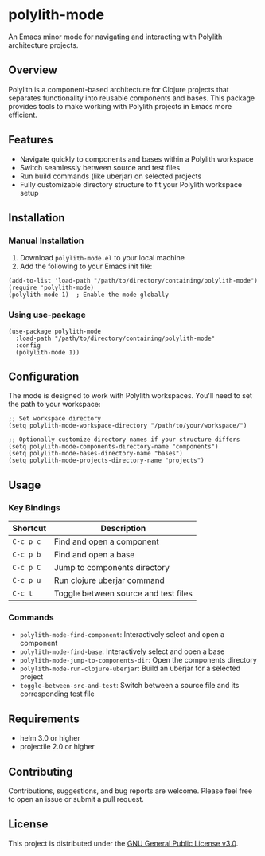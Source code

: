 # polylith-mode

An Emacs minor mode for navigating and interacting with Polylith architecture projects.

## Overview

Polylith is a component-based architecture for Clojure projects that separates functionality into reusable components and bases. This package provides tools to make working with Polylith projects in Emacs more efficient.

## Features

- Navigate quickly to components and bases within a Polylith workspace
- Switch seamlessly between source and test files
- Run build commands (like uberjar) on selected projects
- Fully customizable directory structure to fit your Polylith workspace setup

## Installation

### Manual Installation

1. Download `polylith-mode.el` to your local machine
2. Add the following to your Emacs init file:

```elisp
(add-to-list 'load-path "/path/to/directory/containing/polylith-mode")
(require 'polylith-mode)
(polylith-mode 1)  ; Enable the mode globally
```

### Using use-package

```elisp
(use-package polylith-mode
  :load-path "/path/to/directory/containing/polylith-mode"
  :config
  (polylith-mode 1))
```

## Configuration

The mode is designed to work with Polylith workspaces. You'll need to set the path to your workspace:

```elisp
;; Set workspace directory
(setq polylith-mode-workspace-directory "/path/to/your/workspace/")

;; Optionally customize directory names if your structure differs
(setq polylith-mode-components-directory-name "components")
(setq polylith-mode-bases-directory-name "bases")
(setq polylith-mode-projects-directory-name "projects")
```

## Usage

### Key Bindings

| Shortcut | Description |
|----------|-------------|
| `C-c p c` | Find and open a component |
| `C-c p b` | Find and open a base |
| `C-c p C` | Jump to components directory |
| `C-c p u` | Run clojure uberjar command |
| `C-c t` | Toggle between source and test files |

### Commands

- `polylith-mode-find-component`: Interactively select and open a component
- `polylith-mode-find-base`: Interactively select and open a base
- `polylith-mode-jump-to-components-dir`: Open the components directory
- `polylith-mode-run-clojure-uberjar`: Build an uberjar for a selected project
- `toggle-between-src-and-test`: Switch between a source file and its corresponding test file

## Requirements

- helm 3.0 or higher
- projectile 2.0 or higher

## Contributing

Contributions, suggestions, and bug reports are welcome. Please feel free to open an issue or submit a pull request.

## License

This project is distributed under the [GNU General Public License v3.0](https://www.gnu.org/licenses/gpl-3.0.en.html).
